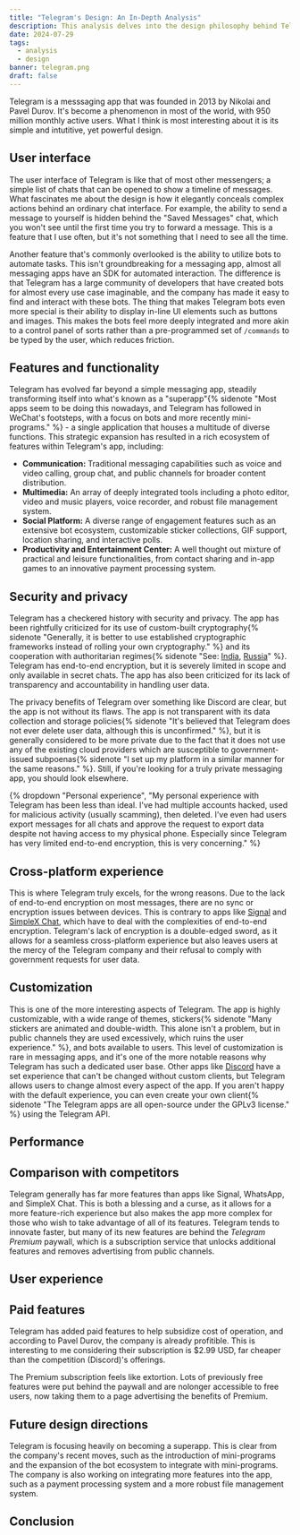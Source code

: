 ```yaml
---
title: "Telegram's Design: An In-Depth Analysis"
description: This analysis delves into the design philosophy behind Telegram, exploring how the messaging app elegantly balances simplicity with powerful features.
date: 2024-07-29
tags:
  - analysis
  - design
banner: telegram.png
draft: false
---
```

Telegram is a messsaging app that was founded in 2013 by Nikolai and Pavel Durov. It's become a phenomenon in most of the world, with 950 million monthly active users. What I think is most interesting about it is its simple and intutitive, yet powerful design.

## User interface
The user interface of Telegram is like that of most other messengers; a simple list of chats that can be opened to show a timeline of messages. What fascinates me about the design is how it elegantly conceals complex actions behind an ordinary chat interface. For example, the ability to send a message to yourself is hidden behind the "Saved Messages" chat, which you won't see until the first time you try to forward a message. This is a feature that I use often, but it's not something that I need to see all the time.

Another feature that's commonly overlooked is the ability to utilize bots to automate tasks. This isn't groundbreaking for a messaging app, almost all messaging apps have an SDK for automated interaction. The difference is that Telegram has a large community of developers that have created bots for almost every use case imaginable, and the company has made it easy to find and interact with these bots. The thing that makes Telegram bots even more special is their ability to display in-line UI elements such as buttons and images. This makes the bots feel more deeply integrated and more akin to a control panel of sorts rather than a pre-programmed set of `/commands` to be typed by the user, which reduces friction.

## Features and functionality
Telegram has evolved far beyond a simple messaging app, steadily transforming itself into what's known as a "superapp"{% sidenote "Most apps seem to be doing this nowadays, and Telegram has followed in WeChat's footsteps, with a focus on bots and more recently mini-programs." %} - a single application that houses a multitude of diverse functions. This strategic expansion has resulted in a rich ecosystem of features within Telegram's app, including:

* **Communication:** Traditional messaging capabilities such as voice and video calling, group chat, and public channels for broader content distribution.
* **Multimedia:** An array of deeply integrated tools including a photo editor, video and music players, voice recorder, and robust file management system.
* **Social Platform:** A diverse range of engagement features such as an extensive bot ecosystem, customizable sticker collections, GIF support, location sharing, and interactive polls.
* **Productivity and Entertainment Center:** A well thought out mixture of practical and leisure functionalities, from contact sharing and in-app games to an innovative payment processing system.

## Security and privacy
Telegram has a checkered history with security and privacy. The app has been rightfully criticized for its use of custom-built cryptography{% sidenote "Generally, it is better to use established cryptographic frameworks instead of rolling your own cryptography." %} and its cooperation with authoritarian regimes{% sidenote "See: [India](https://techcrunch.com/2022/11/29/telegram-shares-data-of-users-accused-of-copyright-violation-following-court-order/), [Russia](https://www.reuters.com/world/europe/navalny-allies-accuse-telegram-censorship-russian-election-2021-09-18/)" %}. Telegram has end-to-end encryption, but it is severely limited in scope and only available in secret chats. The app has also been criticized for its lack of transparency and accountability in handling user data.

The privacy benefits of Telegram over something like Discord are clear, but the app is not without its flaws. The app is not transparent with its data collection and storage policies{% sidenote "It's believed that Telegram does not ever delete user data, although this is unconfirmed." %}, but it is generally considered to be more private due to the fact that it does not use any of the existing cloud providers which are susceptible to government-issued subpoenas{% sidenote "I set up my platform in a similar manner for the same reasons." %}. Still, if you're looking for a truly private messaging app, you should look elsewhere.

{% dropdown "Personal experience", "My personal experience with Telegram has been less than ideal. I've had multiple accounts hacked, used for malicious activity (usually scamming), then deleted. I've even had users export messages for all chats and approve the request to export data despite not having access to my physical phone. Especially since Telegram has very limited end-to-end encryption, this is very concerning." %}

## Cross-platform experience
This is where Telegram truly excels, for the wrong reasons. Due to the lack of end-to-end encryption on most messages, there are no sync or encryption issues between devices. This is contrary to apps like [Signal](/archive/2024/signal-analysis) and [SimpleX Chat](/archive/2024/simplex-analysis), which have to deal with the complexities of end-to-end encryption. Telegram's lack of encryption is a double-edged sword, as it allows for a seamless cross-platform experience but also leaves users at the mercy of the Telegram company and their refusal to comply with government requests for user data.

## Customization
This is one of the more interesting aspects of Telegram. The app is highly customizable, with a wide range of themes, stickers{% sidenote "Many stickers are animated and double-width. This alone isn't a problem, but in public channels they are used excessively, which ruins the user experience." %}, and bots available to users. This level of customization is rare in messaging apps, and it's one of the more notable reasons why Telegram has such a dedicated user base. Other apps like [Discord](/archive/2024/the-tragedy-of-discord) have a set experience that can't be changed without custom clients, but Telegram allows users to change almost every aspect of the app. If you aren't happy with the default experience, you can even create your own client{% sidenote "The Telegram apps are all open-source under the GPLv3 license." %} using the Telegram API.

## Performance

## Comparison with competitors
Telegram generally has far more features than apps like Signal, WhatsApp, and SimpleX Chat. This is both a blessing and a curse, as it allows for a more feature-rich experience but also makes the app more complex for those who wish to take advantage of all of its features. Telegram tends to innovate faster, but many of its new features are behind the *Telegram Premium* paywall, which is a subscription service that unlocks additional features and removes advertising from public channels.

## User experience

## Paid features
Telegram has added paid features to help subsidize cost of operation, and according to Pavel Durov, the company is already profitible. This is interesting to me considering their subscription is $2.99 USD, far cheaper than the competition (Discord)'s offerings.

The Premium subscription feels like extortion. Lots of previously free features were put behind the paywall and are nolonger accessible to free users, now taking them to a page advertising the benefits of Premium.

## Future design directions
Telegram is focusing heavily on becoming a superapp. This is clear from the company's recent moves, such as the introduction of mini-programs and the expansion of the bot ecosystem to integrate with mini-programs. The company is also working on integrating more features into the app, such as a payment processing system and a more robust file management system.

## Conclusion
